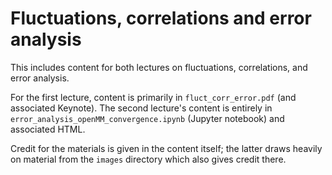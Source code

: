 # Fluctuations, correlations and error analysis

This includes content for both lectures on fluctuations, correlations, and error analysis.

For the first lecture, content is primarily in `fluct_corr_error.pdf` (and associated Keynote). The second lecture's content is entirely in `error_analysis_openMM_convergence.ipynb` (Jupyter notebook) and associated HTML.

Credit for the materials is given in the content itself; the latter draws heavily on material from the `images` directory which also gives credit there. 
